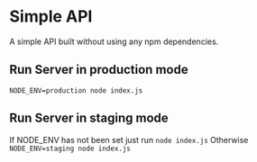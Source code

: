 # Simple API

A simple API built without using any npm dependencies.

## Run Server in production mode
`NODE_ENV=production node index.js`

## Run Server in staging mode
If NODE_ENV has not been set just run `node index.js`
Otherwise `NODE_ENV=staging node index.js`
